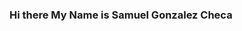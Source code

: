 ### Hi there My Name is Samuel Gonzalez Checa

<!--
**SamGonChec/SamGonChec** is a ✨ _special_ ✨ repository because its `README.md` (this file) appears on your GitHub profile.
[![Sam'slanguages](https://github-readme-stats.vercel.app/api/top-langs/?username=samgonchec&layout=compact&theme=radical)](https://github.com/samgonchec)
Here are some ideas to get you started:

- 🔭 I’m currently working on ...
- 🌱 I’m currently learning ...
- 👯 I’m looking to collaborate on ...
- 🤔 I’m looking for help with ...
- 💬 Ask me about ...
- 📫 How to reach me: ...
- 😄 Pronouns: ...
- ⚡ Fun fact: ...
-->
